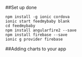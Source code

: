 ##Set up done

```
npm install -g ionic cordova
ionic start feedmybaby blank
cd feedmybaby
npm install angularfire2 --save
npm install firebase --save
ionic g provider firebase
```

##Adding charts to your app

